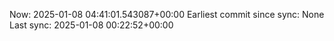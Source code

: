 Now: 2025-01-08 04:41:01.543087+00:00 Earliest commit since sync: None Last sync: 2025-01-08 00:22:52+00:00
